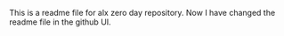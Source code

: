 This is a readme file for alx zero day repository.
Now I have changed the readme file in the github UI.
